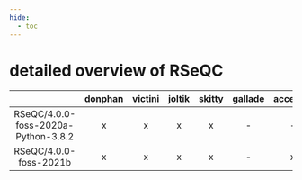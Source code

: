 ```yaml
---
hide:
  - toc
---
```


detailed overview of RSeQC
==========================

| |donphan|victini|joltik|skitty|gallade|accelgor|swalot|doduo|
| :---: | :---: | :---: | :---: | :---: | :---: | :---: | :---: | :---: |
|RSeQC/4.0.0-foss-2020a-Python-3.8.2|x|x|x|x|-|-|x|-|
|RSeQC/4.0.0-foss-2021b|x|x|x|x|-|x|x|x|
